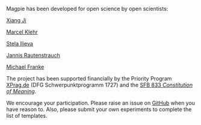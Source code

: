 Magpie has been developed for open science by open scientists:

[Xiang Ji](https://github.com/x-ji/)

[Marcel Klehr](https://marcelklehr.de/)

[Stela Ilieva](https://github.com/stelaseldano/)

[Jannis Rautenstrauch](https://github.com/JannisBush)

[Michael Franke](http://www.sfs.uni-tuebingen.de/~mfranke/)

The project has been supported financially by the Priority Program [XPrag.de](http://www.xprag.de/)
(DFG Schwerpunktprogramm 1727) and the [SFB 833 *Constitution of Meaning*](http://www.sfb833.uni-tuebingen.de/).

We encourage your participation. Please raise an issue on [GitHub](https://github.com/magpie-ea) when you have reason to. Also, please submit your own experiments to complete the list of templates.
